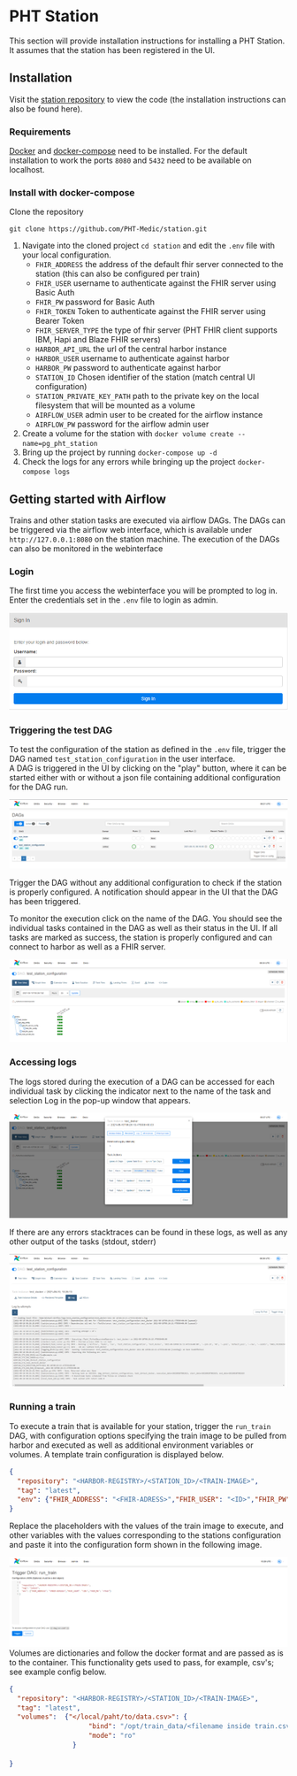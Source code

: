 # PHT Station

This section will provide installation instructions for installing a PHT Station. It assumes that the station has been
registered in the UI.

## Installation
Visit
the [station repository](https://github.com/PHT-Medic/station)
to view the code (the installation instructions can also be found here).

### Requirements

[Docker](https://docs.docker.com/get-docker/) and [docker-compose](https://docs.docker.com/compose/install/) need to be
installed. For the default installation to work the ports `8080` and `5432` need to be available on localhost. 


### Install with docker-compose
Clone the repository  
```shell
git clone https://github.com/PHT-Medic/station.git
```

1. Navigate into the cloned project `cd station` and edit the `.env` file with your local configuration.
    - `FHIR_ADDRESS` the address of the default fhir server connected to the station (this can also be configured per train)
    - `FHIR_USER` username to authenticate against the FHIR server using Basic Auth
    - `FHIR_PW` password for Basic Auth
    - `FHIR_TOKEN` Token to authenticate against the FHIR server using Bearer Token
    - `FHIR_SERVER_TYPE` the type of fhir server (PHT FHIR client supports IBM, Hapi and Blaze FHIR servers)
    - `HARBOR_API_URL` the url of the central harbor instance
    - `HARBOR_USER` username to authenticate against harbor
    - `HARBOR_PW` password to authenticate against harbor
    - `STATION_ID` Chosen identifier of the station (match central UI configuration)
    - `STATION_PRIVATE_KEY_PATH` path to the private key on the local filesystem that will be mounted as a volume
    - `AIRFLOW_USER` admin user to be created for the airflow instance 
    - `AIRFLOW_PW` password for the airflow admin user
2. Create a volume for the station with ```docker volume create --name=pg_pht_station```
3. Bring up the project by running `docker-compose up -d`
4. Check the logs for any errors while bringing up the project `docker-compose logs`


## Getting started with Airflow
Trains and other station tasks are executed via airflow DAGs. The DAGs can be triggered via the airflow web interface,
which is available under `http://127.0.0.1:8080` on the station machine. 
The execution of the DAGs can also be monitored in the webinterface

### Login
The first time you access the webinterface you will be prompted to log in. Enter the credentials set in the `.env` file 
to login as admin.

![Airflow Login](../images/station_images/airflow_login.png)

### Triggering the test DAG
To test the configuration of the station as defined in the `.env` file, trigger the DAG named `test_station_configuration`
in the user interface.  
A DAG is triggered in the UI by clicking on the "play" button, where it can be started either with or without a json 
file containing additional configuration for the DAG run.

![Airflow UI Dags](../images/station_images/airflow_ui.png)

Trigger the DAG without any additional configuration to check if the station is properly configured. A notification should
appear in the UI that the DAG has been triggered.  

To monitor the execution click on the name of the DAG. You should see the individual tasks contained in the DAG as well as
their status in the UI. If all tasks are marked as success, the station is properly configured and can connect to harbor
as well as a FHIR server.

![Airflow UI test station config](../images/station_images/test_config_dag.png)

### Accessing logs

The logs stored during the execution of a DAG can be accessed for each individual task by clicking the indicator next 
to the name of the task and selection Log in the pop-up window that appears.

![Airflow UI access logs](../images/station_images/task_logs.png)

If there are any errors stacktraces can be found in these logs, as well as any other output of the tasks (stdout, stderr)

![Airflow UI task log details](../images/station_images/task_log_details.png)

### Running a train

To execute a train that is available for your station, trigger the `run_train` DAG, with configuration options specifying
the train image to be pulled from harbor and executed as well as additional environment variables or volumes. A template
train configuration is displayed below. 

```json
{
  "repository": "<HARBOR-REGISTRY>/<STATION_ID>/<TRAIN-IMAGE>",
  "tag": "latest",
  "env": {"FHIR_ADDRESS": "<FHIR-ADRESS>","FHIR_USER": "<ID>","FHIR_PW": "<PSW>"}
}
```

Replace the placeholders with the values of the train image to execute, and other
variables with the values corresponding to the stations configuration and paste it into the configuration form shown in 
the following image.

![Airflow trigger run train](../images/station_images/trigger_run_train.png)
Volumes are dictionaries and follow the docker format and are passed as is to the container.
This functionality gets used to pass, for example, csv's; see example config below.  
```json
{
  "repository": "<HARBOR-REGISTRY>/<STATION_ID>/<TRAIN-IMAGE>",
  "tag": "latest",
  "volumes":  {"</local/paht/to/data.csv>": {
                    "bind": "/opt/train_data/<filename inside train.csv>",
                    "mode": "ro"
                }
  
}
```













